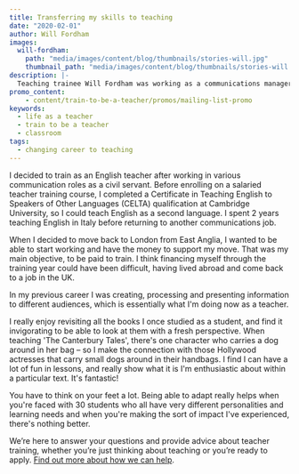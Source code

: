 ```yaml
---
title: Transferring my skills to teaching
date: "2020-02-01"
author: Will Fordham
images:
  will-fordham:
    path: "media/images/content/blog/thumbnails/stories-will.jpg"
    thumbnail_path: "media/images/content/blog/thumbnails/stories-will.jpg"
description: |-
  Teaching trainee Will Fordham was working as a communications manager, when he realised that teaching was what he loved.
promo_content:
    - content/train-to-be-a-teacher/promos/mailing-list-promo
keywords:
  - life as a teacher
  - train to be a teacher
  - classroom
tags:
  - changing career to teaching
---
```


I decided to train as an English teacher after working in various communication roles as a civil servant. Before enrolling on a salaried teacher training course, I completed a Certificate in Teaching English to Speakers of Other Languages (CELTA) qualification at Cambridge University, so I could teach English as a second language. I spent 2 years teaching English in Italy before returning to another communications job.

When I decided to move back to London from East Anglia, I wanted to be able to start working and have the money to support my move. That was my main objective, to be paid to train. I think financing myself through the training year could have been difficult, having lived abroad and come back to a job in the UK.

In my previous career I was creating, processing and presenting information to different audiences, which is essentially what I'm doing now as a teacher.

I really enjoy revisiting all the books I once studied as a student, and find it invigorating to be able to look at them with a fresh perspective. When teaching 'The Canterbury Tales', there's one character who carries a dog around in her bag – so I make the connection with those Hollywood actresses that carry small dogs around in their handbags. I find I can have a lot of fun in lessons, and really show what it is I'm enthusiastic about within a particular text. It's fantastic!

You have to think on your feet a lot. Being able to adapt really helps when you're faced with 30 students who all have very different personalities and learning needs and when you're making the sort of impact I've experienced, there's nothing better.

We’re here to answer your questions and provide advice about teacher training, whether you’re just thinking about teaching or you’re ready to apply. [Find out more about how we can help](/help-and-advice).

